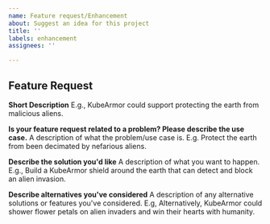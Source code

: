 ```yaml
---
name: Feature request/Enhancement
about: Suggest an idea for this project
title: ''
labels: enhancement
assignees: ''

---
```


## Feature Request
**Short Description**
E.g., KubeArmor could support protecting the earth from malicious aliens.

**Is your feature request related to a problem? Please describe the use case.**
A description of what the problem/use case is. E.g. Protect the earth from been decimated by nefarious aliens.

**Describe the solution you'd like**
A description of what you want to happen. E.g., Build a KubeArmor shield around the earth that can detect and block an alien invasion.

**Describe alternatives you've considered**
A description of any alternative solutions or features you've considered. E.g, Alternatively, KubeArmor could shower flower petals on alien invaders and win their hearts with humanity.
